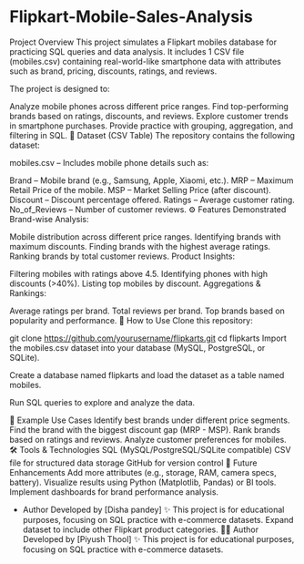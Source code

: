 # Flipkart-Mobile-Sales-Analysis
Project Overview
This project simulates a Flipkart mobiles database for practicing SQL queries and data analysis. It includes 1 CSV file (mobiles.csv) containing real-world-like smartphone data with attributes such as brand, pricing, discounts, ratings, and reviews.

The project is designed to:

Analyze mobile phones across different price ranges.
Find top-performing brands based on ratings, discounts, and reviews.
Explore customer trends in smartphone purchases.
Provide practice with grouping, aggregation, and filtering in SQL.
📂 Dataset (CSV Table)
The repository contains the following dataset:

mobiles.csv – Includes mobile phone details such as:

Brand – Mobile brand (e.g., Samsung, Apple, Xiaomi, etc.).
MRP – Maximum Retail Price of the mobile.
MSP – Market Selling Price (after discount).
Discount – Discount percentage offered.
Ratings – Average customer rating.
No_of_Reviews – Number of customer reviews.
⚙️ Features Demonstrated
Brand-wise Analysis:

Mobile distribution across different price ranges.
Identifying brands with maximum discounts.
Finding brands with the highest average ratings.
Ranking brands by total customer reviews.
Product Insights:

Filtering mobiles with ratings above 4.5.
Identifying phones with high discounts (>40%).
Listing top mobiles by discount.
Aggregations & Rankings:

Average ratings per brand.
Total reviews per brand.
Top brands based on popularity and performance.
🚀 How to Use
Clone this repository:

git clone https://github.com/yourusername/flipkarts.git
cd flipkarts
Import the mobiles.csv dataset into your database (MySQL, PostgreSQL, or SQLite).

Create a database named flipkarts and load the dataset as a table named mobiles.

Run SQL queries to explore and analyze the data.

🎯 Example Use Cases
Identify best brands under different price segments.
Find the brand with the biggest discount gap (MRP - MSP).
Rank brands based on ratings and reviews.
Analyze customer preferences for mobiles.
🛠️ Tools & Technologies
SQL (MySQL/PostgreSQL/SQLite compatible)
CSV file for structured data storage
GitHub for version control
📌 Future Enhancements
Add more attributes (e.g., storage, RAM, camera specs, battery).
Visualize results using Python (Matplotlib, Pandas) or BI tools.
Implement dashboards for brand performance analysis.
* Author
Developed by [Disha pandey] ✨ This project is for educational purposes, focusing on SQL practice with e-commerce datasets.
Expand dataset to include other Flipkart product categories.
👨‍💻 Author
Developed by [Piyush Thool] ✨ This project is for educational purposes, focusing on SQL practice with e-commerce datasets.
